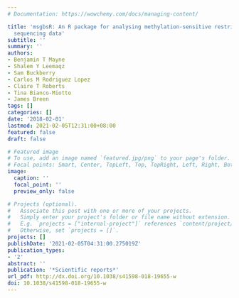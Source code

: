 ```yaml
---
# Documentation: https://wowchemy.com/docs/managing-content/

title: 'msgbsR: An R package for analysing methylation-sensitive restriction enzyme
  sequencing data'
subtitle: ''
summary: ''
authors:
- Benjamin T Mayne
- Shalem Y Leemaqz
- Sam Buckberry
- Carlos M Rodriguez Lopez
- Claire T Roberts
- Tina Bianco-Miotto
- James Breen
tags: []
categories: []
date: '2018-02-01'
lastmod: 2021-02-05T12:31:00+08:00
featured: false
draft: false

# Featured image
# To use, add an image named `featured.jpg/png` to your page's folder.
# Focal points: Smart, Center, TopLeft, Top, TopRight, Left, Right, BottomLeft, Bottom, BottomRight.
image:
  caption: ''
  focal_point: ''
  preview_only: false

# Projects (optional).
#   Associate this post with one or more of your projects.
#   Simply enter your project's folder or file name without extension.
#   E.g. `projects = ["internal-project"]` references `content/project/deep-learning/index.md`.
#   Otherwise, set `projects = []`.
projects: []
publishDate: '2021-02-05T04:31:00.275019Z'
publication_types:
- '2'
abstract: ''
publication: '*Scientific reports*'
url_pdf: http://dx.doi.org/10.1038/s41598-018-19655-w
doi: 10.1038/s41598-018-19655-w
---
```

